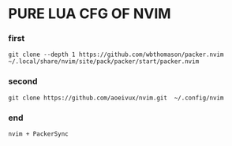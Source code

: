 # PURE LUA CFG OF NVIM


### first

```git clone --depth 1 https://github.com/wbthomason/packer.nvim  ~/.local/share/nvim/site/pack/packer/start/packer.nvim```

### second
```git clone https://github.com/aoeivux/nvim.git  ~/.config/nvim```


### end
```nvim + PackerSync```
